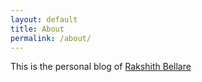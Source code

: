 ```yaml
---
layout: default
title: About
permalink: /about/
---
```


This is the personal blog of [Rakshith Bellare](https://twitter.com/fluffystub)
